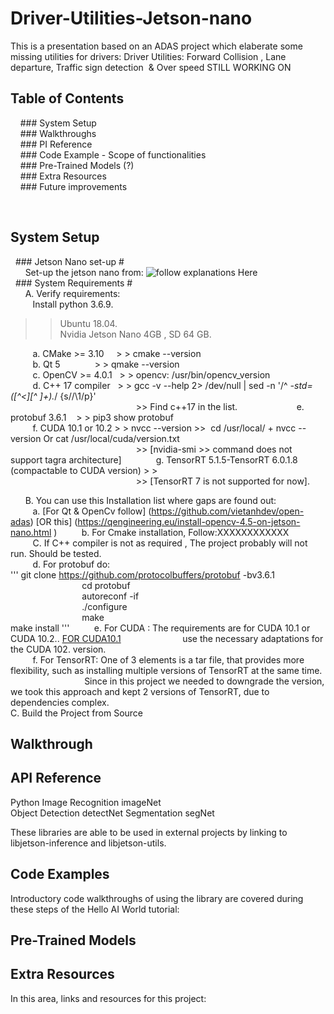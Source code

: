 # Driver-Utilities-Jetson-nano
This is a presentation based on an ADAS project which elaberate some missing utilities for drivers:
Driver Utilities: Forward Collision , Lane departure, Traffic sign detection  &amp; Over speed 
STILL WORKING ON

## Table of Contents

    ### System Setup  
    ### Walkthroughs  
    ### PI Reference  
    ### Code Example - Scope of functionalities       
    ### Pre-Trained Models (?)  
    ### Extra Resources    
    ### Future improvements  
    
    
## System Setup #  
  ### Jetson Nano set-up #  
      Set-up the jetson nano from: ![follow explanations Here](https://developer.nvidia.com/embedded/learn/get-started-jetson-nano-devkit)       \
  ### System Requirements #       
      A. Verify requirements:  
         Install python 3.6.9.  
   > > Ubuntu 18.04.  
   > > Nvidia Jetson Nano 4GB , SD 64 GB.  
         
         a. CMake >= 3.10   <t>  > > cmake --version    \
         b. Qt 5           <t>   > > qmake --version     \
         c. OpenCV >= 4.0.1 <t>  > > opencv: /usr/bin/opencv_version    \
         d. C++ 17 compiler      > > gcc -v --help 2> /dev/null | sed -n '/^ *-std=\([^<][^ ]\+\).*/ {s//\1/p}'  
                                                   >> Find c++17 in the list.                
         e. protobuf 3.6.1       > > pip3 show protobuf    
         f. CUDA 10.1 or 10.2    > > nvcc --version >>  cd /usr/local/ + nvcc --version Or cat /usr/local/cuda/version.txt   
                                                    >> [nvidia-smi >> command does not support tagra architecture]      
         g. TensorRT 5.1.5-TensorRT 6.0.1.8 (compactable to CUDA version) > >    
                                                   >> [TensorRT 7 is not supported for now].  

      B. You can use this Installation list where gaps are found out:      
         a. [For Qt & OpenCv follow] (https://github.com/vietanhdev/open-adas) [OR this] (https://qengineering.eu/install-opencv-4.5-on-jetson-nano.html
)
         b. For Cmake installation, Follow:XXXXXXXXXXXX  
         C. If C++ compiler is not as required , The project probably will not run. Should be tested.  
         d. For protobuf do:   
                             '''
                             git clone https://github.com/protocolbuffers/protobuf -bv3.6.1  
                             cd protobuf  
                             autoreconf -if  
                             ./configure  
                             make  
                             make install 
                             '''
         e. For CUDA : The requirements are for CUDA 10.1 or CUDA 10.2.. [FOR CUDA10.1](#https://medium.com/@exesse/cuda-10-1-installation-on-ubuntu-18-04-lts-d04f89287130)                           use the necessary adaptations for the CUDA 102. version.  
         f. For TensorRT: One of 3 elements is a tar file, that provides more flexibility, such as installing multiple versions of TensorRT at the same time.  
                              Since in this project we needed to downgrade the version, we took this approach and kept 2 versions of TensorRT, due to dependencies complex.  
      C. Build the Project from Source  


      
## Walkthrough
## API Reference
  Python
  Image Recognition 	imageNet 	
  Object Detection 	 	detectNet
  Segmentation 	 	    segNet

  These libraries are able to be used in external projects by linking to libjetson-inference and libjetson-utils.
  
## Code Examples

  Introductory code walkthroughs of using the library are covered during these steps of the Hello AI World tutorial:
  
## Pre-Trained Models

## Extra Resources

  In this area, links and resources for this project:

   
    
    
    

